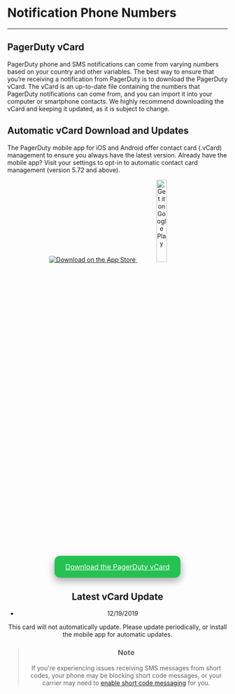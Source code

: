 # Notification Phone Numbers

---
## PagerDuty vCard

PagerDuty phone and SMS notifications can come from varying numbers based on your country and other variables. The best way to ensure that you’re receiving a notification from PagerDuty is to download the PagerDuty vCard. The vCard is an up-to-date file containing the numbers that PagerDuty notifications can come from, and you can import it into your computer or smartphone contacts. We highly recommend downloading the vCard and keeping it updated, as it is subject to change. 

## Automatic vCard Download and Updates

The PagerDuty mobile app for iOS and Android offer contact card (.vCard) management to ensure you always have the latest version. Already have the mobile app? Visit your settings to opt-in to automatic contact card management (version 5.72 and above).

<div><center><a href="https://apps.apple.com/us/app/pagerduty/id594039512">
<img border="0" alt="Download on the App Store" src="https://files.readme.io/179997a-Download_on_the_App_Store_Badge_US-UK_RGB_blk_092917.svg">
</a><a href='https://play.google.com/store/apps/details?id=com.pagerduty.android&hl=en_US&pcampaignid=MKT-Other-global-all-co-prtnr-py-PartBadge-Mar2515-1'><img border="0" alt='Get it on Google Play' src='https://files.readme.io/357da2b-google-play-badge.png' height=22% width=22%/></a>
</center</div>

<div><center><br><a href="https://s3.amazonaws.com/pdpartner/PagerDuty+Outgoing+Numbers.vcf" class="button">Download the PagerDuty vCard</a><br><br></center></div>

<style>.button {
  background-color: #25c151;
  border: none;
  color: white;
  padding: 15px 25px;
  text-align: center;
  font-size: 16px;
  cursor: pointer;
}
.button {border-radius: 12px;}
.button {
  box-shadow: 0 8px 16px 0 rgba(0,0,0,0.2), 0 6px 20px 0 rgba(0,0,0,0.19);
}
</style>

## Latest vCard Update

- 12/19/2019

This card will not automatically update. Please update periodically, or install the mobile app for automatic updates.

<!-- theme: info -->

> ### Note
>
> If you're experiencing issues receiving SMS messages from short codes, your phone may be blocking short code messages, or your carrier may need to [enable short code messaging](/docs/notification-troubleshooting#section-sms-restriction-on-short-code-messaging) for you.
